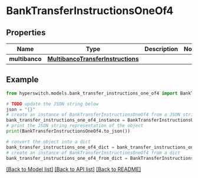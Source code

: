 # BankTransferInstructionsOneOf4


## Properties

Name | Type | Description | Notes
------------ | ------------- | ------------- | -------------
**multibanco** | [**MultibancoTransferInstructions**](MultibancoTransferInstructions.md) |  | 

## Example

```python
from hyperswitch.models.bank_transfer_instructions_one_of4 import BankTransferInstructionsOneOf4

# TODO update the JSON string below
json = "{}"
# create an instance of BankTransferInstructionsOneOf4 from a JSON string
bank_transfer_instructions_one_of4_instance = BankTransferInstructionsOneOf4.from_json(json)
# print the JSON string representation of the object
print(BankTransferInstructionsOneOf4.to_json())

# convert the object into a dict
bank_transfer_instructions_one_of4_dict = bank_transfer_instructions_one_of4_instance.to_dict()
# create an instance of BankTransferInstructionsOneOf4 from a dict
bank_transfer_instructions_one_of4_from_dict = BankTransferInstructionsOneOf4.from_dict(bank_transfer_instructions_one_of4_dict)
```
[[Back to Model list]](../README.md#documentation-for-models) [[Back to API list]](../README.md#documentation-for-api-endpoints) [[Back to README]](../README.md)


